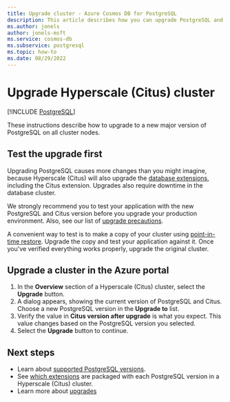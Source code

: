 ```yaml
---
title: Upgrade cluster - Azure Cosmos DB for PostgreSQL
description: This article describes how you can upgrade PostgreSQL and Citus in Azure Cosmos DB for PostgreSQL.
ms.author: jonels
author: jonels-msft
ms.service: cosmos-db
ms.subservice: postgresql
ms.topic: how-to
ms.date: 08/29/2022
---
```


# Upgrade Hyperscale (Citus) cluster

[!INCLUDE [PostgreSQL](../includes/appliesto-postgresql.md)]

These instructions describe how to upgrade to a new major version of PostgreSQL
on all cluster nodes.

## Test the upgrade first

Upgrading PostgreSQL causes more changes than you might imagine, because
Hyperscale (Citus) will also upgrade the [database
extensions](reference-extensions.md), including the Citus extension. Upgrades
also require downtime in the database cluster.

We strongly recommend you to test your application with the new PostgreSQL and
Citus version before you upgrade your production environment.  Also, see
our list of [upgrade precautions](concepts-upgrade.md).

A convenient way to test is to make a copy of your cluster using
[point-in-time restore](concepts-backup.md#restore). Upgrade the
copy and test your application against it. Once you've verified everything
works properly, upgrade the original cluster.

## Upgrade a cluster in the Azure portal

1. In the **Overview** section of a Hyperscale (Citus) cluster, select the
   **Upgrade** button.
1. A dialog appears, showing the current version of PostgreSQL and Citus.
   Choose a new PostgreSQL version in the **Upgrade to** list.
1. Verify the value in **Citus version after upgrade** is what you expect.
   This value changes based on the PostgreSQL version you selected.
1. Select the **Upgrade** button to continue.

## Next steps

* Learn about [supported PostgreSQL versions](reference-versions.md).
* See [which extensions](reference-extensions.md) are packaged with
  each PostgreSQL version in a Hyperscale (Citus) cluster.
* Learn more about [upgrades](concepts-upgrade.md)
